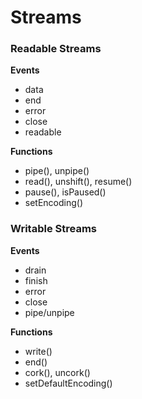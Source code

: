 # Streams

### Readable Streams

**Events**
- data
- end
- error
- close
- readable

**Functions**
- pipe(), unpipe()
- read(), unshift(), resume()
- pause(), isPaused()
- setEncoding()

### Writable Streams

**Events**
- drain
- finish
- error
- close
- pipe/unpipe

**Functions**
- write()
- end()
- cork(), uncork()
- setDefaultEncoding()